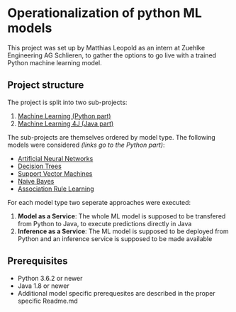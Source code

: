# Operationalization of python ML models
This project was set up by Matthias Leopold as an intern at Zuehlke Engineering AG Schlieren, to gather the options to go live with a trained Python machine learning model.

## Project structure
The project is split into two sub-projects: 
1. [Machine Learning (Python part)](https://github.com/Matleo/MLPython2Java/tree/develop/Maschine%20Learning)
2. [Machine Learning 4J (Java part)](https://github.com/Matleo/MLPython2Java/tree/develop/MaschineLearning4J)

The sub-projects are themselves ordered by model type. The following models were considered *(links go to the Python part)*:
* [Artificial Neural Networks](https://github.com/Matleo/MLPython2Java/tree/develop/Maschine%20Learning/NeuralNetwork)
* [Decision Trees]()
* [Support Vector Machines]()
* [Naive Bayes]()
* [Association Rule Learning]()

For each model type two seperate approaches were executed:
1. **Model as a Service**: The whole ML model is supposed to be transfered from Python to Java, to execute predictions directly in Java
2. **Inference as a Service**: The ML model is supposed to be deployed from Python and an inference service is supposed to be made available

## Prerequisites
* Python 3.6.2 or newer
* Java 1.8 or newer
* Additional model specific prerequesites are described in the proper specific Readme.md